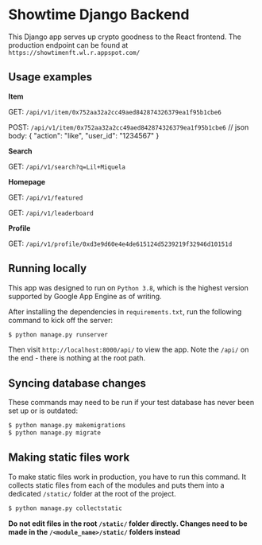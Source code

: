 # Showtime Django Backend

This Django app serves up crypto goodness to the React frontend. The production endpoint can be found at `https://showtimenft.wl.r.appspot.com/`

## Usage examples

**Item**

GET: `/api/v1/item/0x752aa32a2cc49aed842874326379ea1f95b1cbe6`

POST: `/api/v1/item/0x752aa32a2cc49aed842874326379ea1f95b1cbe6` // json body: { "action": "like", "user_id": "1234567" }

**Search**

GET: `/api/v1/search?q=Lil+Miquela`

**Homepage**

GET: `/api/v1/featured`

GET: `/api/v1/leaderboard`

**Profile**

GET: `/api/v1/profile/0xd3e9d60e4e4de615124d5239219f32946d10151d`

## Running locally

This app was designed to run on `Python 3.8`, which is the highest version supported by Google App Engine as of writing. 

After installing the dependencies in `requirements.txt`, run the following command to kick off the server:

```sh
$ python manage.py runserver
```

Then visit `http://localhost:8000/api/` to view the app. Note the `/api/` on the end - there is nothing at the root path.

## Syncing database changes

These commands may need to be run if your test database has never been set up or is outdated:

```sh
$ python manage.py makemigrations
$ python manage.py migrate
```

## Making static files work

To make static files work in production, you have to run this command. It collects static files from each of the modules and puts them into a dedicated `/static/` folder at the root of the project.

```sh
$ python manage.py collectstatic
```

**Do not edit files in the root `/static/` folder directly. Changes need to be made in the `/<module_name>/static/` folders instead**
